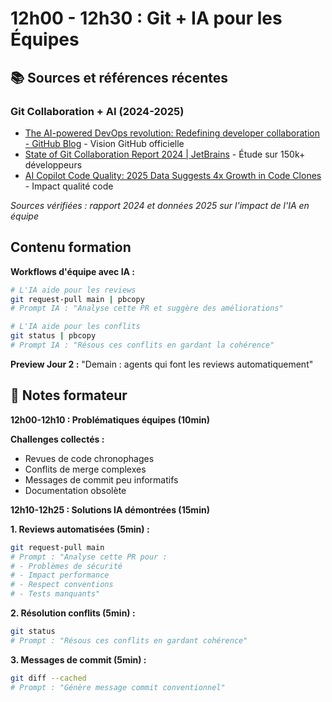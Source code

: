 # 12h00 - 12h30 : Git + IA pour les Équipes

## 📚 **Sources et références récentes**

### Git Collaboration + AI (2024-2025)
- [The AI-powered DevOps revolution: Redefining developer collaboration - GitHub Blog](https://github.blog/ai-and-ml/github-copilot/the-ai-powered-devops-revolution-redefining-developer-collaboration/) - Vision GitHub officielle
- [State of Git Collaboration Report 2024 | JetBrains](https://blog.jetbrains.com/team/2024/03/05/are-dev-teams-surviving-or-thriving-in-2024-insights-from-jetbrains-and-gitkraken-s-state-of-git-collaboration-report/) - Étude sur 150k+ développeurs
- [AI Copilot Code Quality: 2025 Data Suggests 4x Growth in Code Clones](https://www.gitclear.com/ai_assistant_code_quality_2025_research) - Impact qualité code

*Sources vérifiées : rapport 2024 et données 2025 sur l'impact de l'IA en équipe*

## **Contenu formation**

**Workflows d'équipe avec IA :**
```bash
# L'IA aide pour les reviews
git request-pull main | pbcopy
# Prompt IA : "Analyse cette PR et suggère des améliorations"

# L'IA aide pour les conflits
git status | pbcopy  
# Prompt IA : "Résous ces conflits en gardant la cohérence"
```

**Preview Jour 2 :** "Demain : agents qui font les reviews automatiquement"

## 📝 **Notes formateur**

**12h00-12h10 : Problématiques équipes (10min)**

**Challenges collectés :**

- Revues de code chronophages
- Conflits de merge complexes
- Messages de commit peu informatifs
- Documentation obsolète

**12h10-12h25 : Solutions IA démontrées (15min)**

**1. Reviews automatisées (5min) :**

```bash
git request-pull main
# Prompt : "Analyse cette PR pour :
# - Problèmes de sécurité
# - Impact performance  
# - Respect conventions
# - Tests manquants"
```

**2. Résolution conflits (5min) :**

```bash
git status
# Prompt : "Résous ces conflits en gardant cohérence"
```

**3. Messages de commit (5min) :**

```bash
git diff --cached
# Prompt : "Génère message commit conventionnel"
```

